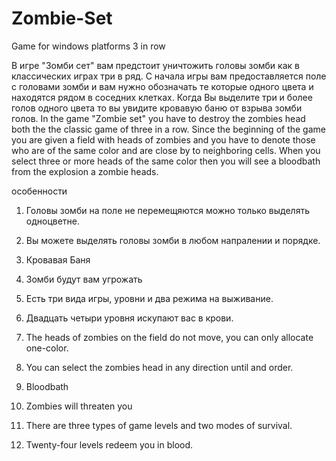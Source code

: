 # Zombie-Set
Game for windows platforms 3 in row 

В игре "Зомби сет" вам предстоит уничтожить головы зомби как в классических играх три в ряд. С начала игры вам предоставляется поле с головами зомби и вам нужно обозначать те которые одного цвета и находятся рядом в соседних клетках. Когда Вы выделите три и более голов одного цвета то вы увидите кровавую баню от взрыва зомби голов.
In the game "Zombie set" you have to destroy the zombies head both the the classic game of three in a row. Since the beginning of the game you are given a field with heads of zombies and you have to denote those who are of the same color and are close by to neighboring cells. When you select three or more heads of the same color then you will see a bloodbath from the explosion a zombie heads.

особенности
1. Головы зомби на поле не перемещяются можно только выделять одноцветне.
2. Вы можете выделять головы зомби в любом напралении и порядке.
3. Кровавая Баня
4. Зомби будут вам угрожать 
5.  Есть три вида игры, уровни и два режима на выживание.
6. Двадцать четыри уровня искупают вас в крови.

1. The heads of zombies on the field do not move, you can only allocate one-color.
2. You can select the zombies head in any direction until and order.
3. Bloodbath
4. Zombies will threaten you
5. There are three types of game levels and two modes of survival.
6. Twenty-four levels redeem you in blood.
